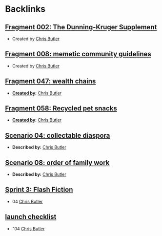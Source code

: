 
# Backlinks
## [Fragment 002: The Dunning-Kruger Supplement](<Fragment 002: The Dunning-Kruger Supplement.md>)
- Created by [Chris Butler](<Chris Butler.md>)

## [Fragment 008: memetic community guidelines](<Fragment 008: memetic community guidelines.md>)
- Created by [Chris Butler](<Chris Butler.md>)

## [Fragment 047: wealth chains](<Fragment 047: wealth chains.md>)
- **[Created by](<Created by.md>):** [Chris Butler](<Chris Butler.md>)

## [Fragment 058: Recycled pet snacks](<Fragment 058: Recycled pet snacks.md>)
- **[Created by](<Created by.md>):** [Chris Butler](<Chris Butler.md>)

## [Scenario 04: collectable diaspora](<Scenario 04: collectable diaspora.md>)
- **Described by:** [Chris Butler](<Chris Butler.md>)

## [Scenario 08: order of family work](<Scenario 08: order of family work.md>)
- **Described by:** [Chris Butler](<Chris Butler.md>)

## [Sprint 3: Flash Fiction](<Sprint 3: Flash Fiction.md>)
- 04 [Chris Butler](<Chris Butler.md>)

## [launch checklist](<launch checklist.md>)
- "04 [Chris Butler](<Chris Butler.md>)

